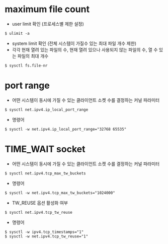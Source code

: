 maximum file count
=====
* user limit 확인 (프로세스별 제한 설정)
```
$ ulimit -a
```

* system limit 확인 (전체 시스템이 가질수 있는 최대 파일 개수 제한)
* 각각 현재 열려 있는 파일의 수, 현재 열려 있으나 사용되지 않는 파일의 수, 열 수 있는 파일의 최대 개수
```
$ sysctl fs.file-nr
```

port range
=====
* 어떤 시스템이 동시에 가질 수 있는 클라이언트 소켓 수를 결정하는 커널 파라미터
```
$ sysctl net.ipv4.ip_local_port_range
```

* 명령어
```
$ sysctl -w net.ipv4.ip_local_port_range="32768 65535"
```

TIME_WAIT socket
=====
* 어떤 시스템이 동시에 가질 수 있는 클라이언트 소켓 수를 결정하는 커널 파라미터
```
$ sysctl net.ipv4.tcp_max_tw_buckets
```

* 명령어
```
$ sysctl -w net.ipv4.tcp_max_tw_buckets="1024000"
```

* TW_REUSE 옵션 활성화 여부
```
$ sysctl net.ipv4.tcp_tw_reuse
```

* 명령어
```
$ sysctl -w ipv4.tcp_timestamps="1"
$ sysctl -w net.ipv4.tcp_tw_reuse="1"
``````
